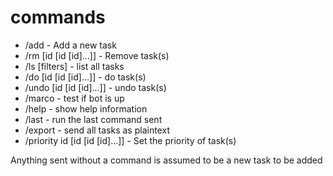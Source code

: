 # commands

- /add <task> - Add a new task
- /rm <task id> [id [id [id]...]] - Remove task(s)
- /ls [filters] - list all tasks
- /do <task id> [id [id [id]...]] - do task(s)
- /undo <task id> [id [id [id]...]] - undo task(s)
- /marco - test if bot is up
- /help - show help information
- /last - run the last command sent
- /export - send all tasks as plaintext
- /priority <priority> id [id [id [id]...]] - Set the priority of task(s)

Anything sent without a command is assumed to be a new task to be added
